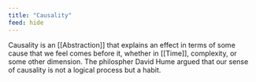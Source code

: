 ```yaml
---
title: "Causality"
feed: hide
---
```


Causality is an [[Abstraction]] that explains an effect in terms of some cause that we feel comes before it, whether in [[Time]], complexity, or some other dimension. The philospher David Hume argued that our sense of causality is not a logical process but a habit. 
